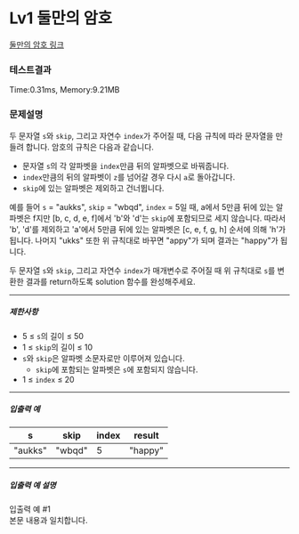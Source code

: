 # Lv1 둘만의 암호
 [둘만의 암호 링크](https://school.programmers.co.kr/learn/courses/30/lessons/155652)

### 테스트결과
 Time:0.31ms, Memory:9.21MB

### 문제설명
<p>두 문자열 <code>s</code>와 <code>skip</code>, 그리고 자연수 <code>index</code>가 주어질 때, 다음 규칙에 따라 문자열을 만들려 합니다. 암호의 규칙은 다음과 같습니다.</p>

<ul>
    <li>문자열 <code>s</code>의 각 알파벳을 <code>index</code>만큼 뒤의 알파벳으로 바꿔줍니다.</li>
    <li><code>index</code>만큼의 뒤의 알파벳이 <code>z</code>를 넘어갈 경우 다시 <code>a</code>로 돌아갑니다.</li>
    <li><code>skip</code>에 있는 알파벳은 제외하고 건너뜁니다.</li>
</ul>

<p>예를 들어 <code>s</code> = "aukks", <code>skip</code> = "wbqd", <code>index</code> = 5일 때, a에서 5만큼 뒤에 있는 알파벳은 f지만 [b, c, d, e, f]에서 'b'와 'd'는 <code>skip</code>에 포함되므로 세지 않습니다. 따라서 'b', 'd'를 제외하고 'a'에서 5만큼 뒤에 있는 알파벳은 [c, e, f, g, h] 순서에 의해 'h'가 됩니다. 나머지 "ukks" 또한 위 규칙대로 바꾸면 "appy"가 되며 결과는 "happy"가 됩니다.</p>

<p>두 문자열 <code>s</code>와 <code>skip</code>, 그리고 자연수 <code>index</code>가 매개변수로 주어질 때 위 규칙대로 <code>s</code>를 변환한 결과를 return하도록 solution 함수를 완성해주세요.</p>

<hr>

<h5>제한사항</h5>

<ul>
    <li>5 ≤ <code>s</code>의 길이 ≤ 50</li>
    <li>1 ≤ <code>skip</code>의 길이 ≤ 10</li>
    <li><code>s</code>와 <code>skip</code>은 알파벳 소문자로만 이루어져 있습니다.
<ul>
    <li><code>skip</code>에 포함되는 알파벳은 <code>s</code>에 포함되지 않습니다.</li>
</ul></li>
    <li>1 ≤ <code>index</code> ≤ 20</li>
</ul>

<hr>

<h5>입출력 예</h5>
<table class="table">
<thead><tr>
    <th>s</th>
    <th>skip</th>
    <th>index</th>
    <th>result</th>
</tr>
</thead>
<tbody><tr>
    <td>"aukks"</td>
    <td>"wbqd"</td>
    <td>5</td>
    <td>"happy"</td>
</tr>
</tbody>
</table>
<hr>

<h5>입출력 예 설명</h5>

<p>입출력 예 #1<br>
본문 내용과 일치합니다.</p>
